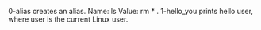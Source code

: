 0-alias  creates an alias. Name: ls  Value: rm * .
1-hello_you  prints hello user, where user is the current Linux user.

